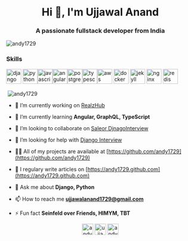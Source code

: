 <h1 align="center">Hi 👋, I'm Ujjawal Anand</h1>
<h3 align="center">A passionate fullstack developer from India</h3>

<p align="left"> <img src="https://komarev.com/ghpvc/?username=andy1729" alt="andy1729" /> </p>

### Skills
<p align="left"><img src="https://devicons.github.io/devicon/devicon.git/icons/django/django-original.svg" alt="django" width="40" height="40"/> <img src="https://devicons.github.io/devicon/devicon.git/icons/python/python-original.svg" alt="python" width="40" height="40"/><img src="https://devicons.github.io/devicon/devicon.git/icons/javascript/javascript-original.svg" alt="javascript" width="40" height="40"/><img src="https://devicons.github.io/devicon/devicon.git/icons/angularjs/angularjs-original.svg" alt="angularjs" width="40" height="40"/><img src="https://devicons.github.io/devicon/devicon.git/icons/postgresql/postgresql-original-wordmark.svg" alt="postgresql" width="40" height="40"/><img src="https://devicons.github.io/devicon/devicon.git/icons/typescript/typescript-original.svg" alt="typescript" width="40" height="40"/><img src="https://devicons.github.io/devicon/devicon.git/icons/amazonwebservices/amazonwebservices-original-wordmark.svg" alt="aws" width="40" height="40"/> <img src="https://devicons.github.io/devicon/devicon.git/icons/docker/docker-original-wordmark.svg" alt="docker" width="40" height="40"/>  <img src="https://www.vectorlogo.zone/logos/jekyllrb/jekyllrb-icon.svg" alt="jekyll" width="40" height="40"/> <img src="https://devicons.github.io/devicon/devicon.git/icons/nginx/nginx-original.svg" alt="nginx" width="40" height="40"/> <img src="https://devicons.github.io/devicon/devicon.git/icons/redis/redis-original-wordmark.svg" alt="redis" width="40" height="40"/> </p><p>&nbsp;<img align="center" src="https://github-readme-stats.vercel.app/api?username=andy1729&show_icons=true" alt="andy1729" /></p>

- 🔭 I’m currently working on [RealzHub](https://github.com/andy1729/RealzHub)

- 🌱 I’m currently learning **Angular, GraphQL, TypeScript**

- 👯 I’m looking to collaborate on [Saleor DjnagoInterview](https://github.com/mirumee/saleor)

- 🤝 I’m looking for help with [Django Interview](https://github.com/andy1729/django-interview)

- 👨‍💻 All of my projects are available at [https://github.com/andy1729](https://github.com/andy1729)

- 📝 I regulary write articles on [https://andy1729.github.com](https://andy1729.github.com)

- 💬 Ask me about **Django, Python**

- 📫 How to reach me **ujjawalanand1729@gmail.com**

- ⚡ Fun fact **Seinfeld over Friends, HIMYM, TBT**

<p align="center">
<a href="https://codepen.io/andy1729" target="blank"><img align="center" src="https://cdn.jsdelivr.net/npm/simple-icons@3.0.1/icons/codepen.svg" alt="andy1729" height="30" width="30" /></a>
<a href="https://twitter.com/ujjawal1729" target="blank"><img align="center" src="https://cdn.jsdelivr.net/npm/simple-icons@3.0.1/icons/twitter.svg" alt="ujjawal1729" height="30" width="30" /></a>
<a href="https://linkedin.com/in/andy1729" target="blank"><img align="center" src="https://cdn.jsdelivr.net/npm/simple-icons@3.0.1/icons/linkedin.svg" alt="andy1729" height="30" width="30" /></a>
</p>
